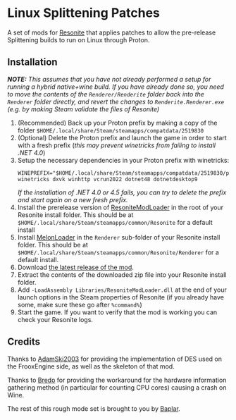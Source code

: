 # Linux Splittening Patches

A set of mods for [Resonite](https://resonite.com/) that applies patches to allow the pre-release Splittening builds to run on Linux through Proton.

## Installation
***NOTE:*** _This assumes that you have not already performed a setup for running a hybrid native+wine build._
_If you have already done so, you need to move the contents of the `Renderer/Renderite` folder_
_back into the `Renderer` folder directly, and revert the changes to `Renderite.Renderer.exe`_
_(e.g. by making Steam validate the files of Resonite)_

1. (Recommended) Back up your Proton prefix by making a copy of the folder
   `$HOME/.local/share/Steam/steamapps/compatdata/2519830`
1. (Optional) Delete the Proton prefix and launch the game in order to start with a fresh prefix
   (_this may prevent winetricks from failing to install .NET 4.0_)
1. Setup the necessary dependencies in your Proton prefix with winetricks:
   ```
   WINEPREFIX="$HOME/.local/share/Steam/steamapps/compatdata/2519830/pfx" winetricks dxvk winhttp vcrun2022 dotnet48 dotnetdesktop9
   ```
   _If the installation of .NET 4.0 or 4.5 fails, you can try to delete the prefix and start again on a new fresh prefix._
4. Install the prerelease version of [ResoniteModLoader](https://github.com/resonite-modding-group/ResoniteModLoader/releases) in the root of your Resonite install folder. This should be at `$HOME/.local/share/Steam/steamapps/common/Resonite` for a default install
2. Install [MelonLoader](https://melonwiki.xyz/) in the `Renderer` sub-folder of your Resonite install folder. This should be at `$HOME/.local/share/Steam/steamapps/common/Resonite/Renderer` for a default install.
6. Download [the latest release of the mod](https://github.com/Baplar/ResoniteLinuxSplitteningPatches/releases/download/v0.1.0/ResoniteLinuxSplitteningPatches.zip).
7. Extract the contents of the downloaded zip file into your Resonite install folder.
8. Add `-LoadAssembly Libraries/ResoniteModLoader.dll` at the end of your launch options
in the Steam properties of Resonite (if you already have some, make sure these go after `%command%`)
9. Start the game. If you want to verify that the mod is working you can check your Resonite logs.

## Credits

Thanks to [AdamSki2003](https://git.adamski2003.lol/adam/ResoniteDESFix)
for providing the implementation of DES used on the FrooxEngine side,
as well as the skeleton of that mod.

Thanks to [Bredo](https://github.com/bredo228/Hardware.Info)
for providing the workaround for the hardware information gathering method
(in particular for counting CPU cores) causing a crash on Wine.

The rest of this rough mode set is brought to you by [Baplar](https://github.com/baplar).

